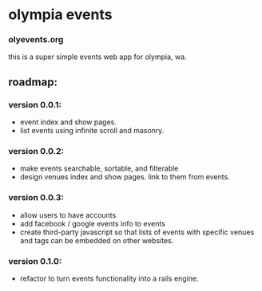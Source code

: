 # olympia events
### olyevents.org

this is a super simple events web app for olympia, wa.  

## roadmap:

### version 0.0.1:
- event index and show pages.  
- list events using infinite scroll and masonry.

### version 0.0.2:
- make events searchable, sortable, and filterable
- design venues index and show pages. link to them from events.

### version 0.0.3:  
- allow users to have accounts
- add facebook / google events info to events
- create third-party javascript so that lists of events with specific venues and tags can be embedded on other websites. 

### version 0.1.0:  
- refactor to turn events functionality into a rails engine.